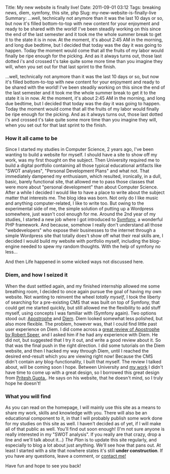 Title: My new website is finally live!
Date: 2011-09-01 03:12
Tags: breaking news, diem, symfony, this site, php
Slug: my-new-website-is-finally-live
Summary: ...well, technically not anymore than it was the last 10 days or so, but now it's filled bottom-to-top with new content for your enjoyment and ready to be shared with the world! I've been steadily working on this since the end of the last semester and it took me the whole summer break to get it to the state it is in now. At the moment, it's about 2:45 AM in the morning, and long due bedtime, but I decided that today was the day it was going to happen. Today the moment would come that all the fruits of my labor would finally be ripe enough for the picking. And as it always turns out, those last dotted i's and crossed t's take quite some more time than you imagine they will, when you set out for that last sprint to the finish.

...well, technically not anymore than it was the last 10 days or so, but now it's filled bottom-to-top with new content for your enjoyment and ready to be shared with the world! I've been steadily working on this since the end of the last semester and it took me the whole summer break to get it to the state it is in now. At the moment, it's about 2:45 AM in the morning, and long due bedtime, but I decided that today was the day it was going to happen. Today the moment would come that all the fruits of my labor would finally be ripe enough for the picking. And as it always turns out, those last dotted i's and crossed t's take quite some more time than you imagine they will, when you set out for that last sprint to the finish.

### How it all came to be
Since I started my studies in Computer Science, 2 years ago, I've been wanting to build a website for myself. I should have a site to show off my work, was my first thought on the subject. Then University required me to build a digital portfolio containing all those typical educational artifacts like "SWOT analyses", "Personal Development Plans" and what not. That immediately dampened my enthusiasm, which resulted, ironically, in a dull, basic, barely functional site, that allowed me to pass those classes that were more about "personal development" than about Computer Science.
After a while I decided I would like to have a place to write about the subject matter that interests me. The blog idea was born. Not only do I like music and anything computer-related, I like to write too. But owing to the experimental side of me, the simple solution of putting up a Wordpress somewhere, just wasn't cool enough for me. Around the 2nd year of my studies, I started a new job where I got introduced to [Symfony](http://symfony.com "Symfony"), a wonderful PHP framework. And because, somehow I really don't understand all those "webdevelopers" who expose their businesses to the internet through a simple Wordpress site that totally does't show off what their real skills are, I decided I would build my website with portfolio myself, including the blog-engine needed to spew my random thoughts. With the help of symfony no less...

And then Life happened in some wicked ways not discussed here.
### Diem, and how I seized it
When the dust settled again, and my finished internship allowed me some breathing room, I decided to once again pursue the goal of having my own website. Not wanting to reinvent the wheel _totally myself_, I took the liberty of searching for a pre-existing CMS that was built on top of Symfony, that could get me started quickly, but still allowed me the flexibility to add stuff myself, using concepts I was familiar with (Symfony again). Two options stood out: [Apostrophe](http://apostrophenow.org/ "Apostrophe") and [Diem](http://diem-project.org/ "Diem"). Diem looked somewhat less polished, but also more flexible. 
The problem, however was, that I could find little past user experience on Diem. I did come across a [great review of Apostrophe by Robert Speer](http://www.robertspeer.com/blog/apostrophenow-a-cms-so-easy-even-your-mom-could-use-it/ "Apostrophe Review"), and I asked him if he had any experience with Diem. He did not, but suggested that I try it out, and write a good review about it. So that was the final push in the right direction. I did some tutorials on the Diem website, and then I hacked my way through Diem, until I reached the desired end-result which you are viewing right now! Because the CMS didn't contain any blog-functionality, I built that myself. The review I talked about, will be coming soon I hope.
Between University and [my work](http://moveonline.nl "MOvE Online") I didn't have time to come up with a great design, so I borrowed this great design from [Pritesh Gupta.](http://www.priteshgupta.com/ "Pritesh Gupta"). He says on his website, that he doesn't mind, so I truly hope he doesn't!

### What you will find
As you can read on the homepage, I will mainly use this site as a means to share my work, skills and knowledge with you. There will also be an educational component to it, in that I will probably publish some work done for my studies on this site as well. I haven't decided as of yet, if I will make all of that public as well. You'll find out soon enough! (I'm not sure anyone is really interested in my "SWOT analysis". If you really are that crazy, drop a line and we'll talk about it...) _The Plan_ is to update this site regularly, and especially to blog a lot about just anything. We'll see how that pans out.
At least I started with a site that nowhere states it's still **under construction**.
If you have any questions, leave a comment, or [contact me!](/contact)

Have fun and hope to see you back!
